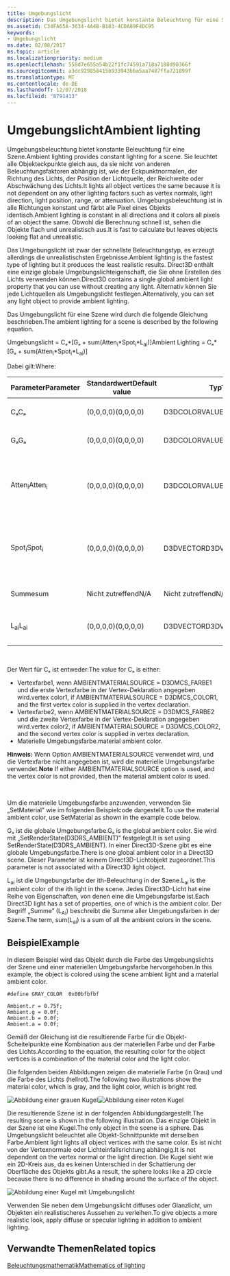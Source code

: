 ```yaml
---
title: Umgebungslicht
description: Das Umgebungslicht bietet konstante Beleuchtung für eine Szene.
ms.assetid: C34FA65A-3634-4A4B-B183-4CDA89F4DC95
keywords:
- Umgebungslicht
ms.date: 02/08/2017
ms.topic: article
ms.localizationpriority: medium
ms.openlocfilehash: 558d7e655a54b22f1fc74591a718a7180d90366f
ms.sourcegitcommit: a3dc929858415b933943bba5aa7487ffa721899f
ms.translationtype: MT
ms.contentlocale: de-DE
ms.lasthandoff: 12/07/2018
ms.locfileid: "8791413"
---
```

# <a name="ambient-lighting"></a><span data-ttu-id="6b490-104">Umgebungslicht</span><span class="sxs-lookup"><span data-stu-id="6b490-104">Ambient lighting</span></span>


<span data-ttu-id="6b490-105">Umgebungsbeleuchtung bietet konstante Beleuchtung für eine Szene.</span><span class="sxs-lookup"><span data-stu-id="6b490-105">Ambient lighting provides constant lighting for a scene.</span></span> <span data-ttu-id="6b490-106">Sie leuchtet alle Objekteckpunkte gleich aus, da sie nicht von anderen Beleuchtungsfaktoren abhängig ist, wie der Eckpunktnormalen, der Richtung des Lichts, der Position der Lichtquelle, der Reichweite oder Abschwächung des Lichts.</span><span class="sxs-lookup"><span data-stu-id="6b490-106">It lights all object vertices the same because it is not dependent on any other lighting factors such as vertex normals, light direction, light position, range, or attenuation.</span></span> <span data-ttu-id="6b490-107">Umgebungsbeleuchtung ist in alle Richtungen konstant und färbt alle Pixel eines Objekts identisch.</span><span class="sxs-lookup"><span data-stu-id="6b490-107">Ambient lighting is constant in all directions and it colors all pixels of an object the same.</span></span> <span data-ttu-id="6b490-108">Obwohl die Berechnung schnell ist, sehen die Objekte flach und unrealistisch aus.</span><span class="sxs-lookup"><span data-stu-id="6b490-108">It is fast to calculate but leaves objects looking flat and unrealistic.</span></span>

<span data-ttu-id="6b490-109">Das Umgebungslicht ist zwar der schnellste Beleuchtungstyp, es erzeugt allerdings die unrealistischsten Ergebnisse.</span><span class="sxs-lookup"><span data-stu-id="6b490-109">Ambient lighting is the fastest type of lighting but it produces the least realistic results.</span></span> <span data-ttu-id="6b490-110">Direct3D enthält eine einzige globale Umgebungslichteigenschaft, die Sie ohne Erstellen des Lichts verwenden können.</span><span class="sxs-lookup"><span data-stu-id="6b490-110">Direct3D contains a single global ambient light property that you can use without creating any light.</span></span> <span data-ttu-id="6b490-111">Alternativ können Sie jede Lichtquellen als Umgebungslicht festlegen.</span><span class="sxs-lookup"><span data-stu-id="6b490-111">Alternatively, you can set any light object to provide ambient lighting.</span></span>

<span data-ttu-id="6b490-112">Das Umgebungslicht für eine Szene wird durch die folgende Gleichung beschrieben.</span><span class="sxs-lookup"><span data-stu-id="6b490-112">The ambient lighting for a scene is described by the following equation.</span></span>

<span data-ttu-id="6b490-113">Umgebungslicht = Cₐ\*\[Gₐ + sum(Atten<sub>i</sub>\*Spot<sub>i</sub>\*L<sub>ai</sub>)\]</span><span class="sxs-lookup"><span data-stu-id="6b490-113">Ambient Lighting = Cₐ\*\[Gₐ + sum(Atten<sub>i</sub>\*Spot<sub>i</sub>\*L<sub>ai</sub>)\]</span></span>

<span data-ttu-id="6b490-114">Dabei gilt:</span><span class="sxs-lookup"><span data-stu-id="6b490-114">Where:</span></span>

| <span data-ttu-id="6b490-115">Parameter</span><span class="sxs-lookup"><span data-stu-id="6b490-115">Parameter</span></span>         | <span data-ttu-id="6b490-116">Standardwert</span><span class="sxs-lookup"><span data-stu-id="6b490-116">Default value</span></span> | <span data-ttu-id="6b490-117">Typ</span><span class="sxs-lookup"><span data-stu-id="6b490-117">Type</span></span>          | <span data-ttu-id="6b490-118">Beschreibung</span><span class="sxs-lookup"><span data-stu-id="6b490-118">Description</span></span>                                                                                                       |
|-------------------|---------------|---------------|-------------------------------------------------------------------------------------------------------------------|
| <span data-ttu-id="6b490-119">Cₐ</span><span class="sxs-lookup"><span data-stu-id="6b490-119">Cₐ</span></span>                | <span data-ttu-id="6b490-120">(0,0,0,0)</span><span class="sxs-lookup"><span data-stu-id="6b490-120">(0,0,0,0)</span></span>     | <span data-ttu-id="6b490-121">D3DCOLORVALUE</span><span class="sxs-lookup"><span data-stu-id="6b490-121">D3DCOLORVALUE</span></span> | <span data-ttu-id="6b490-122">Materielle Umgebungsfarbe</span><span class="sxs-lookup"><span data-stu-id="6b490-122">Material ambient color</span></span>                                                                                            |
| <span data-ttu-id="6b490-123">Gₐ</span><span class="sxs-lookup"><span data-stu-id="6b490-123">Gₐ</span></span>                | <span data-ttu-id="6b490-124">(0,0,0,0)</span><span class="sxs-lookup"><span data-stu-id="6b490-124">(0,0,0,0)</span></span>     | <span data-ttu-id="6b490-125">D3DCOLORVALUE</span><span class="sxs-lookup"><span data-stu-id="6b490-125">D3DCOLORVALUE</span></span> | <span data-ttu-id="6b490-126">Globale Umgebungsfarbe</span><span class="sxs-lookup"><span data-stu-id="6b490-126">Global ambient color</span></span>                                                                                              |
| <span data-ttu-id="6b490-127">Atten<sub>i</sub></span><span class="sxs-lookup"><span data-stu-id="6b490-127">Atten<sub>i</sub></span></span> | <span data-ttu-id="6b490-128">(0,0,0,0)</span><span class="sxs-lookup"><span data-stu-id="6b490-128">(0,0,0,0)</span></span>     | <span data-ttu-id="6b490-129">D3DCOLORVALUE</span><span class="sxs-lookup"><span data-stu-id="6b490-129">D3DCOLORVALUE</span></span> | <span data-ttu-id="6b490-130">Dämpfung der ith-Beleuchtung.</span><span class="sxs-lookup"><span data-stu-id="6b490-130">Light attenuation of the ith light.</span></span> <span data-ttu-id="6b490-131">Unter [Dämpfungs- und Spotlight-Faktor](attenuation-and-spotlight-factor.md).</span><span class="sxs-lookup"><span data-stu-id="6b490-131">See [Attenuation and spotlight factor](attenuation-and-spotlight-factor.md).</span></span> |
| <span data-ttu-id="6b490-132">Spot<sub>i</sub></span><span class="sxs-lookup"><span data-stu-id="6b490-132">Spot<sub>i</sub></span></span>  | <span data-ttu-id="6b490-133">(0,0,0,0)</span><span class="sxs-lookup"><span data-stu-id="6b490-133">(0,0,0,0)</span></span>     | <span data-ttu-id="6b490-134">D3DVECTOR</span><span class="sxs-lookup"><span data-stu-id="6b490-134">D3DVECTOR</span></span>     | <span data-ttu-id="6b490-135">Spotlight-Faktor der ith-Beleuchtung.</span><span class="sxs-lookup"><span data-stu-id="6b490-135">Spotlight factor of the ith light.</span></span> <span data-ttu-id="6b490-136">Unter [Dämpfungs- und Spotlight-Faktor](attenuation-and-spotlight-factor.md).</span><span class="sxs-lookup"><span data-stu-id="6b490-136">See [Attenuation and spotlight factor](attenuation-and-spotlight-factor.md).</span></span>  |
| <span data-ttu-id="6b490-137">Summe</span><span class="sxs-lookup"><span data-stu-id="6b490-137">sum</span></span>               | <span data-ttu-id="6b490-138">Nicht zutreffend</span><span class="sxs-lookup"><span data-stu-id="6b490-138">N/A</span></span>           | <span data-ttu-id="6b490-139">Nicht zutreffend</span><span class="sxs-lookup"><span data-stu-id="6b490-139">N/A</span></span>           | <span data-ttu-id="6b490-140">Summe des Umgebungslichts</span><span class="sxs-lookup"><span data-stu-id="6b490-140">Sum of the ambient light</span></span>                                                                                          |
| <span data-ttu-id="6b490-141">L<sub>ai</sub></span><span class="sxs-lookup"><span data-stu-id="6b490-141">L<sub>ai</sub></span></span>    | <span data-ttu-id="6b490-142">(0,0,0,0)</span><span class="sxs-lookup"><span data-stu-id="6b490-142">(0,0,0,0)</span></span>     | <span data-ttu-id="6b490-143">D3DVECTOR</span><span class="sxs-lookup"><span data-stu-id="6b490-143">D3DVECTOR</span></span>     | <span data-ttu-id="6b490-144">Helle Umgebungsfarbe der ith-Beleuchtung</span><span class="sxs-lookup"><span data-stu-id="6b490-144">Light ambient color of the ith light</span></span>                                                                              |

 

<span data-ttu-id="6b490-145">Der Wert für Cₐ ist entweder:</span><span class="sxs-lookup"><span data-stu-id="6b490-145">The value for Cₐ is either:</span></span>

-   <span data-ttu-id="6b490-146">Vertexfarbe1, wenn AMBIENTMATERIALSOURCE = D3DMCS\_FARBE1 und die erste Vertexfarbe in der Vertex-Deklaration angegeben wird.</span><span class="sxs-lookup"><span data-stu-id="6b490-146">vertex color1, if AMBIENTMATERIALSOURCE = D3DMCS\_COLOR1, and the first vertex color is supplied in the vertex declaration.</span></span>
-   <span data-ttu-id="6b490-147">Vertexfarbe2, wenn AMBIENTMATERIALSOURCE = D3DMCS\_FARBE2 und die zweite Vertexfarbe in der Vertex-Deklaration angegeben wird.</span><span class="sxs-lookup"><span data-stu-id="6b490-147">vertex color2, if AMBIENTMATERIALSOURCE = D3DMCS\_COLOR2, and the second vertex color is supplied in vertex declaration.</span></span>
-   <span data-ttu-id="6b490-148">Materielle Umgebungsfarbe.</span><span class="sxs-lookup"><span data-stu-id="6b490-148">material ambient color.</span></span>

<span data-ttu-id="6b490-149">**Hinweis:**  Wenn Option AMBIENTMATERIALSOURCE verwendet wird, und die Vertexfarbe nicht angegeben ist, wird die materielle Umgebungsfarbe verwendet.</span><span class="sxs-lookup"><span data-stu-id="6b490-149">**Note** If either AMBIENTMATERIALSOURCE option is used, and the vertex color is not provided, then the material ambient color is used.</span></span>

 

<span data-ttu-id="6b490-150">Um die materielle Umgebungsfarbe anzuwenden, verwenden Sie „SetMaterial” wie im folgenden Beispielcode dargestellt.</span><span class="sxs-lookup"><span data-stu-id="6b490-150">To use the material ambient color, use SetMaterial as shown in the example code below.</span></span>

<span data-ttu-id="6b490-151">Gₐ ist die globale Umgebungsfarbe.</span><span class="sxs-lookup"><span data-stu-id="6b490-151">Gₐ is the global ambient color.</span></span> <span data-ttu-id="6b490-152">Sie wird mit „SetRenderState(D3DRS\_AMBIENT)” festgelegt.</span><span class="sxs-lookup"><span data-stu-id="6b490-152">It is set using SetRenderState(D3DRS\_AMBIENT).</span></span> <span data-ttu-id="6b490-153">In einer Direct3D-Szene gibt es eine globale Umgebungsfarbe.</span><span class="sxs-lookup"><span data-stu-id="6b490-153">There is one global ambient color in a Direct3D scene.</span></span> <span data-ttu-id="6b490-154">Dieser Parameter ist keinem Direct3D-Lichtobjekt zugeordnet.</span><span class="sxs-lookup"><span data-stu-id="6b490-154">This parameter is not associated with a Direct3D light object.</span></span>

<span data-ttu-id="6b490-155">L<sub>ai</sub> ist die Umgebungsfarbe der ith-Beleuchtung in der Szene.</span><span class="sxs-lookup"><span data-stu-id="6b490-155">L<sub>ai</sub> is the ambient color of the ith light in the scene.</span></span> <span data-ttu-id="6b490-156">Jedes Direct3D-Licht hat eine Reihe von Eigenschaften, von denen eine die Umgebungsfarbe ist.</span><span class="sxs-lookup"><span data-stu-id="6b490-156">Each Direct3D light has a set of properties, one of which is the ambient color.</span></span> <span data-ttu-id="6b490-157">Der Begriff „Summe” (L<sub>Ai</sub>) beschreibt die Summe aller Umgebungsfarben in der Szene.</span><span class="sxs-lookup"><span data-stu-id="6b490-157">The term, sum(L<sub>ai</sub>) is a sum of all the ambient colors in the scene.</span></span>

## <a name="span-idexamplespanspan-idexamplespanspan-idexamplespanexample"></a><span data-ttu-id="6b490-158"><span id="Example"></span><span id="example"></span><span id="EXAMPLE"></span>Beispiel</span><span class="sxs-lookup"><span data-stu-id="6b490-158"><span id="Example"></span><span id="example"></span><span id="EXAMPLE"></span>Example</span></span>


<span data-ttu-id="6b490-159">In diesem Beispiel wird das Objekt durch die Farbe des Umgebungslichts der Szene und einer materiellen Umgebungsfarbe hervorgehoben.</span><span class="sxs-lookup"><span data-stu-id="6b490-159">In this example, the object is colored using the scene ambient light and a material ambient color.</span></span>

```
#define GRAY_COLOR  0x00bfbfbf

Ambient.r = 0.75f;
Ambient.g = 0.0f;
Ambient.b = 0.0f;
Ambient.a = 0.0f;
```

<span data-ttu-id="6b490-160">Gemäß der Gleichung ist die resultierende Farbe für die Objekt-Scheitelpunkte eine Kombination aus der materiellen Farbe und der Farbe des Lichts.</span><span class="sxs-lookup"><span data-stu-id="6b490-160">According to the equation, the resulting color for the object vertices is a combination of the material color and the light color.</span></span>

<span data-ttu-id="6b490-161">Die folgenden beiden Abbildungen zeigen die materielle Farbe (in Grau) und die Farbe des Lichts (hellrot).</span><span class="sxs-lookup"><span data-stu-id="6b490-161">The following two illustrations show the material color, which is gray, and the light color, which is bright red.</span></span>

![Abbildung einer grauen Kugel](images/amb1.jpg)![Abbildung einer roten Kugel](images/lightred.jpg)

<span data-ttu-id="6b490-164">Die resultierende Szene ist in der folgenden Abbildungdargestellt.</span><span class="sxs-lookup"><span data-stu-id="6b490-164">The resulting scene is shown in the following illustration.</span></span> <span data-ttu-id="6b490-165">Das einzige Objekt in der Szene ist eine Kugel.</span><span class="sxs-lookup"><span data-stu-id="6b490-165">The only object in the scene is a sphere.</span></span> <span data-ttu-id="6b490-166">Das Umgebungslicht beleuchtet alle Objekt-Schnittpunkte mit derselben Farbe.</span><span class="sxs-lookup"><span data-stu-id="6b490-166">Ambient light lights all object vertices with the same color.</span></span> <span data-ttu-id="6b490-167">Es ist nicht von der Vertexnormale oder Lichteinfallsrichtung abhängig.</span><span class="sxs-lookup"><span data-stu-id="6b490-167">It is not dependent on the vertex normal or the light direction.</span></span> <span data-ttu-id="6b490-168">Die Kugel sieht wie ein 2D-Kreis aus, da es keinen Unterschied in der Schattierung der Oberfläche des Objekts gibt.</span><span class="sxs-lookup"><span data-stu-id="6b490-168">As a result, the sphere looks like a 2D circle because there is no difference in shading around the surface of the object.</span></span>

![Abbildung einer Kugel mit Umgebungslicht](images/lighta.jpg)

<span data-ttu-id="6b490-170">Verwenden Sie neben dem Umgebungslicht diffuses oder Glanzlicht, um Objekten ein realistischeres Aussehen zu verleihen.</span><span class="sxs-lookup"><span data-stu-id="6b490-170">To give objects a more realistic look, apply diffuse or specular lighting in addition to ambient lighting.</span></span>

## <a name="span-idrelated-topicsspanrelated-topics"></a><span data-ttu-id="6b490-171"><span id="related-topics"></span>Verwandte Themen</span><span class="sxs-lookup"><span data-stu-id="6b490-171"><span id="related-topics"></span>Related topics</span></span>


[<span data-ttu-id="6b490-172">Beleuchtungsmathematik</span><span class="sxs-lookup"><span data-stu-id="6b490-172">Mathematics of lighting</span></span>](mathematics-of-lighting.md)

 

 




